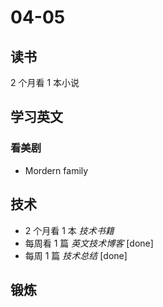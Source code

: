 # 04-05

## 读书

2 个月看 1 本小说

## 学习英文

### 看美剧

- Mordern family

## 技术

- 2 个月看 1 本 _技术书籍_
- 每周看 1 篇 _英文技术博客_ [done]
- 每周 1 篇 _技术总结_ [done]

## 锻炼
